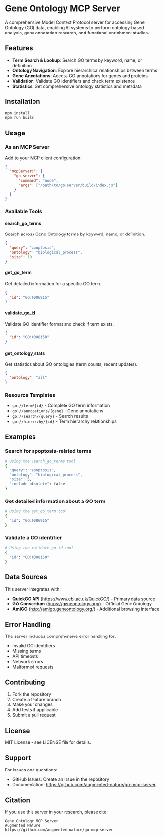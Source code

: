 # Gene Ontology MCP Server

A comprehensive Model Context Protocol server for accessing Gene Ontology (GO) data, enabling AI systems to perform ontology-based analysis, gene annotation research, and functional enrichment studies.

## Features

- **Term Search & Lookup**: Search GO terms by keyword, name, or definition
- **Ontology Navigation**: Explore hierarchical relationships between terms
- **Gene Annotations**: Access GO annotations for genes and proteins
- **Validation**: Validate GO identifiers and check term existence
- **Statistics**: Get comprehensive ontology statistics and metadata

## Installation

```bash
npm install
npm run build
```

## Usage

### As an MCP Server

Add to your MCP client configuration:

```json
{
  "mcpServers": {
    "go-server": {
      "command": "node",
      "args": ["/path/to/go-server/build/index.js"]
    }
  }
}
```

### Available Tools

#### search_go_terms

Search across Gene Ontology terms by keyword, name, or definition.

```json
{
  "query": "apoptosis",
  "ontology": "biological_process",
  "size": 10
}
```

#### get_go_term

Get detailed information for a specific GO term.

```json
{
  "id": "GO:0006915"
}
```

#### validate_go_id

Validate GO identifier format and check if term exists.

```json
{
  "id": "GO:0008150"
}
```

#### get_ontology_stats

Get statistics about GO ontologies (term counts, recent updates).

```json
{
  "ontology": "all"
}
```

### Resource Templates

- `go://term/{id}` - Complete GO term information
- `go://annotations/{gene}` - Gene annotations
- `go://search/{query}` - Search results
- `go://hierarchy/{id}` - Term hierarchy relationships

## Examples

### Search for apoptosis-related terms

```bash
# Using the search_go_terms tool
{
  "query": "apoptosis",
  "ontology": "biological_process",
  "size": 5,
  "include_obsolete": false
}
```

### Get detailed information about a GO term

```bash
# Using the get_go_term tool
{
  "id": "GO:0006915"
}
```

### Validate a GO identifier

```bash
# Using the validate_go_id tool
{
  "id": "GO:0008150"
}
```

## Data Sources

This server integrates with:

- **QuickGO API** (https://www.ebi.ac.uk/QuickGO/) - Primary data source
- **GO Consortium** (https://geneontology.org/) - Official Gene Ontology
- **AmiGO** (http://amigo.geneontology.org/) - Additional browsing interface

## Error Handling

The server includes comprehensive error handling for:

- Invalid GO identifiers
- Missing terms
- API timeouts
- Network errors
- Malformed requests

## Contributing

1. Fork the repository
2. Create a feature branch
3. Make your changes
4. Add tests if applicable
5. Submit a pull request

## License

MIT License - see LICENSE file for details.

## Support

For issues and questions:

- GitHub Issues: Create an issue in the repository
- Documentation: https://github.com/augmented-nature/go-mcp-server

## Citation

If you use this server in your research, please cite:

```
Gene Ontology MCP Server
Augmented Nature
https://github.com/augmented-nature/go-mcp-server
```
